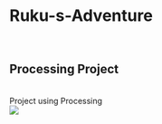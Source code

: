 # Ruku-s-Adventure

<br>

## Processing Project
<br>
Project using Processing

<br>

<img src="https://github.com/user-attachments/assets/f5e4b1b7-4b26-437e-8654-942411baabf9">
